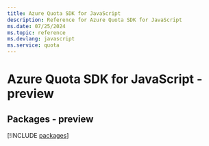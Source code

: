 ```yaml
---
title: Azure Quota SDK for JavaScript
description: Reference for Azure Quota SDK for JavaScript
ms.date: 07/25/2024
ms.topic: reference
ms.devlang: javascript
ms.service: quota
---
```

# Azure Quota SDK for JavaScript - preview
## Packages - preview
[!INCLUDE [packages](quota-index.md)]